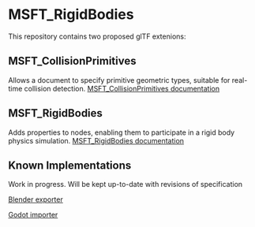 # MSFT\_RigidBodies

This repository contains two proposed glTF extenions:

## MSFT_CollisionPrimitives

Allows a document to specify primitive geometric types, suitable for real-time collision detection.
[MSFT_CollisionPrimitives documentation](CollisionPrimitives)

## MSFT_RigidBodies

Adds properties to nodes, enabling them to participate in a rigid body physics simulation.
[MSFT_RigidBodies documentation](RigidBodies)

## Known Implementations

Work in progress. Will be kept up-to-date with revisions of specification

[Blender exporter](https://github.com/eoineoineoin/glTF_Physics_Godot_Importer)

[Godot importer](https://github.com/eoineoineoin/glTF_Physics_Godot_Importer)
